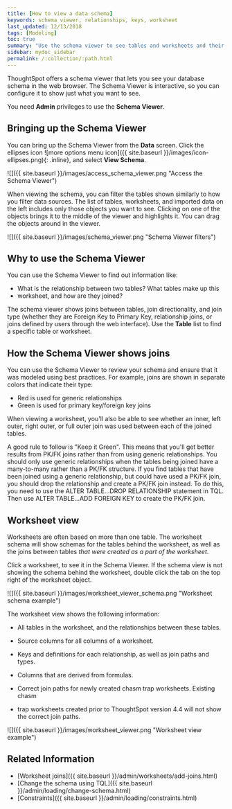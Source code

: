 ```yaml
---
title: [How to view a data schema]
keywords: schema viewer, relationships, keys, worksheet
last_updated: 12/13/2018
tags: [Modeling]
toc: true
summary: "Use the schema viewer to see tables and worksheets and their relationships. "
sidebar: mydoc_sidebar
permalink: /:collection/:path.html
---
```

ThoughtSpot offers a schema viewer that lets you see your database schema in the
web browser. The Schema Viewer is interactive, so you can configure it to show
just what you want to see.

You need **Admin** privileges to use the **Schema Viewer**.

## Bringing up the Schema Viewer

You can bring up the Schema Viewer from the **Data** screen. Click the ellipses icon
 ![more options menu icon]({{ site.baseurl }}/images/icon-ellipses.png){: .inline},
and select **View Schema**.

 ![]({{ site.baseurl }}/images/access_schema_viewer.png "Access the Schema
 Viewer")

When viewing the schema, you can filter the tables shown similarly to how you
filter data sources. The list of tables, worksheets, and imported data on the
left includes only those objects you want to see. Clicking on one of the objects
brings it to the middle of the viewer and highlights it. You can drag the
objects around in the viewer.

 ![]({{ site.baseurl }}/images/schema_viewer.png "Schema Viewer filters")

## Why to use the Schema Viewer

You can use the Schema Viewer to find out information like:

-   What is the relationship between two tables? What tables make up this
-   worksheet, and how are they joined?

The schema viewer shows joins between tables, join directionality, and join type
(whether they are Foreign Key to Primary Key, relationship joins, or joins
defined by users through the web interface). Use the **Table** list to find a
specific table or worksheet.

## How the Schema Viewer shows joins

You can use the Schema Viewer to review your schema and ensure that it was
modeled using best practices. For example, joins are shown in separate colors that indicate their type:

* Red is used for generic relationships
* Green is used for primary key/foreign key joins

When viewing a worksheet, you'll also be able to see whether an inner, left outer, right outer, or full outer join was used between each of the joined tables.

A good rule to follow is "Keep it Green". This means that you'll get better results from PK/FK joins rather than from using generic relationships. You should only use generic relationships when the tables being joined have a many-to-many rather than a PK/FK structure. If you find tables that have been joined using a generic relationship, but could have used a PK/FK join, you should drop the relationship and create a PK/FK join instead. To do this, you need to use the ALTER TABLE...DROP RELATIONSHIP statement in TQL. Then use ALTER TABLE...ADD FOREIGN KEY to create the PK/FK join.

## Worksheet view

Worksheets are often based on more than one table. The worksheet schema will
show schemas for the tables behind the worksheet, as well as the joins between
tables _that were created as a part of the worksheet_.

Click a worksheet, to see it in the Schema Viewer. If the schema view is not showing the schema behind the worksheet, double click the tab on the top right of the worksheet object.

![]({{ site.baseurl }}/images/worksheet_viewer_schema.png "Worksheet schema example")


The worksheet view shows the following information:

-   All tables in the worksheet, and the relationships between these tables.
-   Source columns for all columns of a worksheet.

-   Keys and definitions for each relationship, as well as join paths and types.

-   Columns that are derived from formulas.

-   Correct join paths for newly created chasm trap worksheets. Existing chasm
-   trap worksheets created prior to ThoughtSpot version 4.4 will not show the correct join paths.

 ![]({{ site.baseurl }}/images/worksheet_viewer.png "Worksheet view example")

## Related Information

-   [Worksheet joins]({{ site.baseurl }}/admin/worksheets/add-joins.html)
-   [Change the schema using TQL]({{ site.baseurl }}/admin/loading/change-schema.html)
-   [Constraints]({{ site.baseurl }}/admin/loading/constraints.html)
